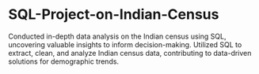 # SQL-Project-on-Indian-Census
Conducted in-depth data analysis on the  Indian census using SQL, uncovering valuable  insights to inform decision-making.  Utilized SQL to extract, clean, and analyze Indian  census data, contributing to data-driven solutions  for demographic trends.
